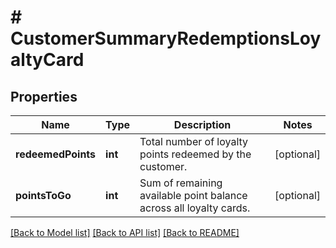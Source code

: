 # # CustomerSummaryRedemptionsLoyaltyCard

## Properties

Name | Type | Description | Notes
------------ | ------------- | ------------- | -------------
**redeemedPoints** | **int** | Total number of loyalty points redeemed by the customer. | [optional]
**pointsToGo** | **int** | Sum of remaining available point balance across all loyalty cards. | [optional]

[[Back to Model list]](../../README.md#models) [[Back to API list]](../../README.md#endpoints) [[Back to README]](../../README.md)
